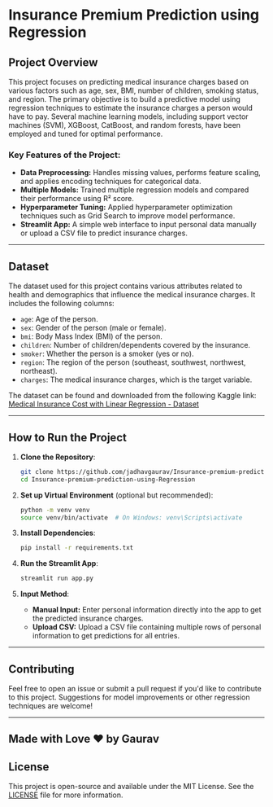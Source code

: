 # Insurance Premium Prediction using Regression

## Project Overview

This project focuses on predicting medical insurance charges based on various factors such as age, sex, BMI, number of children, smoking status, and region. The primary objective is to build a predictive model using regression techniques to estimate the insurance charges a person would have to pay. Several machine learning models, including support vector machines (SVM), XGBoost, CatBoost, and random forests, have been employed and tuned for optimal performance.

### Key Features of the Project:
- **Data Preprocessing:** Handles missing values, performs feature scaling, and applies encoding techniques for categorical data.
- **Multiple Models:** Trained multiple regression models and compared their performance using R² score.
- **Hyperparameter Tuning:** Applied hyperparameter optimization techniques such as Grid Search to improve model performance.
- **Streamlit App:** A simple web interface to input personal data manually or upload a CSV file to predict insurance charges.

---

## Dataset

The dataset used for this project contains various attributes related to health and demographics that influence the medical insurance charges. It includes the following columns:

- `age`: Age of the person.
- `sex`: Gender of the person (male or female).
- `bmi`: Body Mass Index (BMI) of the person.
- `children`: Number of children/dependents covered by the insurance.
- `smoker`: Whether the person is a smoker (yes or no).
- `region`: The region of the person (southeast, southwest, northwest, northeast).
- `charges`: The medical insurance charges, which is the target variable.

The dataset can be found and downloaded from the following Kaggle link:
[Medical Insurance Cost with Linear Regression - Dataset](https://www.kaggle.com/code/mariapushkareva/medical-insurance-cost-with-linear-regression/input)

---

## How to Run the Project

1. **Clone the Repository**:
    ```bash
    git clone https://github.com/jadhavgaurav/Insurance-premium-prediction-using-Regression.git
    cd Insurance-premium-prediction-using-Regression
    ```

2. **Set up Virtual Environment** (optional but recommended):
    ```bash
    python -m venv venv
    source venv/bin/activate  # On Windows: venv\Scripts\activate
    ```

3. **Install Dependencies**:
    ```bash
    pip install -r requirements.txt
    ```

4. **Run the Streamlit App**:
    ```bash
    streamlit run app.py
    ```

5. **Input Method**:
    - **Manual Input:** Enter personal information directly into the app to get the predicted insurance charges.
    - **Upload CSV:** Upload a CSV file containing multiple rows of personal information to get predictions for all entries.

---

## Contributing

Feel free to open an issue or submit a pull request if you'd like to contribute to this project. Suggestions for model improvements or other regression techniques are welcome!

---

## Made with Love ❤️ by Gaurav

## License

This project is open-source and available under the MIT License. See the [LICENSE](LICENSE) file for more information.
